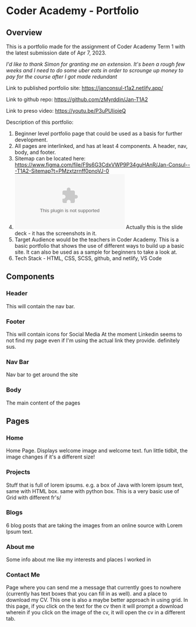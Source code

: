 # Coder Academy - Portfolio

## Overview
This is a portfolio made for the assignment of Coder Academy Term 1 with the latest submission date of Apr 7, 2023.  

*I'd like to thank Simon for granting me an extension. It's been a rough few weeks and I need to do some uber eats in order to scrounge up money to pay for the course after I got made redundant*

Link to published portfolio site: https://janconsul-t1a2.netlify.app/

Link to github repo: https://github.com/zMyrddin/Jan-T1A2

Link to preso video: https://youtu.be/P3uPUIioieQ

Description of this portfolio:
1. Beginner level portfolio page that could be used as a basis for further development.
2. All pages are interlinked, and has at least 4 components. A header, nav, body, and footer.
3. Sitemap can be located here: https://www.figma.com/file/F9s6G3CdxVWP9P34guHAnR/Jan-Consul---T1A2-Sitemap?t=PMzxtzrnff0pnoVJ-0
4. ![Screenshots](./files/Coder%20Academy%20T1A2%20Preso%20-%20Jan%20Consul.pptx) Actually this is the slide deck - it has the screenshots in it. 
5. Target Audience would be the teachers in Coder Academy. This is a basic portfolio that shows the use of different ways to build up a basic site. It can also be used as a sample for beginners to take a look at.
6. Tech Stack - HTML, CSS, SCSS, github, and netlify, VS Code

## Components

### Header
This will contain the nav bar. 

### Footer
This will contain icons for Social Media
At the moment Linkedin seems to not find my page even if I'm using the actual link they provide. definitely sus.

### Nav Bar
Nav bar to get around the site

### Body
The main content of the pages


## Pages

### Home
Home Page. Displays welcome image and welcome text. fun little tidbit, the image changes if it's a different size! 

### Projects
Stuff that is full of lorem ipsums. e.g. a box of Java with lorem ipsum text, same with HTML box. same with python box. This is a very basic use of Grid with different fr's/


### Blogs
6 blog posts that are taking the images from an online source with Lorem Ipsum text.

### About me
Some info about me like my interests and places I worked in

### Contact Me
Page where you can send me a message that currently goes to nowhere (currently has text boxes that you can fill in as well). and a place to download my CV.  This one is also a maybe better approach in using grid. In this page, if you click on the text for the cv then it will prompt a download wherein if you click on the image of the cv, it will open the cv in a different tab.





